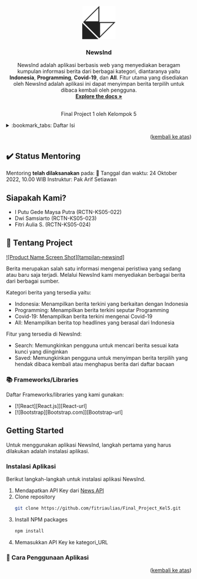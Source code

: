<!-- PROJECT LOGO -->
<div align="center">
  <a href="https://github.com/fitriaulias/Final_Project_Kel5/tree/main/final-project-1">
    <img src="src/assets/icon-navbar.png" alt="Logo" width="90" height="90">
  </a>

  <h3 align="center">NewsInd</h3>

  <p align="center">
    NewsInd adalah aplikasi berbasis web yang menyediakan beragam kumpulan informasi berita dari berbagai kategori, diantaranya yaitu <strong>Indonesia</strong>, <strong>Programming</strong>, <strong>Covid-19</strong>, dan <strong>All</strong>. Fitur utama yang disediakan oleh NewsInd adalah aplikasi ini dapat menyimpan berita terpilih untuk dibaca kembali oleh pengguna.
    <br />
    <a href="https://github.com/fitriaulias/Final_Project_Kel5/tree/main/final-project-1"><strong>Explore the docs »</strong></a>
    <br />
    <br />
    <p>Final Project 1 oleh Kelompok 5</p>
  </p>
</div>


<!-- TABLE OF CONTENTS -->
<details>
  <summary> :bookmark_tabs: Daftar Isi</summary>
  <ol>
    <li>
      <a href="#mentoring-status">Status Mentoring</a>
    </li>
    <li>
      <a href="#siapakah-kami">Siapakah Kami?</a>
    </li>
    <li>
      <a href="#tentang-project">Tentang Project</a>
      <ul>
        <li><a href="#built-with">Frameworks/Libraries</a></li>
      </ul>
    </li>
    <li>
      <a href="#getting-started">Getting Started</a>
      <ul>
        <li><a href="#installation">Instalasi Aplikasi</a></li>
        <li><a href="#cara-penggunaan-aplikasi">Cara Penggunaan Aplikasi</a></li>
      </ul>
    </li>
    <li><a href="#presentasi">Presentasi</a></li>
    <li><a href="#contact">Contact</a></li>
  </ol>
</details>

<p align="right">(<a href="#readme-top">kembali ke atas</a>)</p>


<!-- STATUS MENTORING -->
## :heavy_check_mark: Status Mentoring 
Mentoring **telah dilaksanakan** pada:
:date: Tanggal dan waktu: 24 Oktober 2022, 10.00 WIB
Instruktur: Pak Arif Setiawan


<!-- MEMBER GROUP -->
## Siapakah Kami?
* I Putu Gede Maysa Putra (RCTN-KS05-022)
* Dwi Samsiarto (RCTN-KS05-023)
* Fitri Aulia S. (RCTN-KS05-024)


<!-- ABOUT THE PROJECT -->
## :newspaper: Tentang Project

[![Product Name Screen Shot][tampilan-newsind]](https://example.com)

Berita merupakan salah satu informasi mengenai peristiwa yang sedang atau baru saja terjadi. Melalui NewsInd kami menyediakan berbagai berita dari berbagai sumber.

Kategori berita yang tersedia yaitu:
* Indonesia: Menampilkan berita terkini yang berkaitan dengan Indonesia
* Programming: Menampilkan berita terkini seputar Programming
* Covid-19: Menampilkan berita terkini mengenai Covid-19
* All: Menampilkan berita top headlines yang berasal dari Indonesia

Fitur yang tersedia di NewsInd:
* Search: Memungkinkan pengguna untuk mencari berita sesuai kata kunci yang diinginkan
* Saved: Memungkinkan pengguna untuk menyimpan berita terpilih yang hendak dibaca kembali atau menghapus berita dari daftar bacaan


### :books: Frameworks/Libraries

Daftar Frameworks/libraries yang kami gunakan:

* [![React][React.js]][React-url]
* [![Bootstrap][Bootstrap.com]][Bootstrap-url]


<!-- GETTING STARTED -->
## Getting Started

Untuk menggunakan aplikasi NewsInd, langkah pertama yang harus dilakukan adalah instalasi aplikasi.

### Instalasi Aplikasi

Berikut langkah-langkah untuk instalasi aplikasi NewsInd.

1. Mendapatkan API Key dari [News API](https://newsapi.org/)
2. Clone repository
   ```sh
   git clone https://github.com/fitriaulias/Final_Project_Kel5.git
   ```
3. Install NPM packages
   ```sh
   npm install
   ```
4. Memasukkan API Key ke kategori_URL


### :information_desk_person: Cara Penggunaan Aplikasi

<p align="right">(<a href="#readme-top">kembali ke atas</a>)</p>
